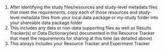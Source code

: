 <!-- copy over study files -->

1. After identifying the study files/resources and study-level metadata files that meet the requirements, copy each of those resources and study-level metadata files from your local data package or my-study folder into your shareable data package folder
  1. This includes any data or non-data supporting files as well as Results Tracker(s) or Data Dictionary(ies) documented in the Resource Tracker that meet the requirements for sharing at this time (as detailed above)
  2. This always includes your Resource Tracker and Experiment Tracker 